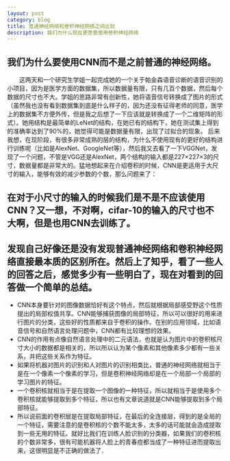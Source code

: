 ```yaml
---
layout: post
category: blog
title: 普通神经网络和卷积神经网络之间比较
description: 我们为什么现在更愿意使用卷积神经网络
---
```


## 我们为什么要使用CNN而不是之前普通的神经网络。  
　　这两天和一个研究生学姐一起完成她的一个关于帕金森语音诊断的语音识别的小项目，因为是医学方面的数据集，所以数据量有限，只有几百个数据，然后每个数据的尺寸也不大。学姐的思路非常有创新性，她将语音信号转换成了图片的形式（虽然我也没有看到数据集到底是什么样子的，因为还没有征得老师的同意，医学上的数据集不方便外传，但是我之后想了一下应该就是转换成了一个二维矩阵的形式）。她用结构是最简单的LeNet的结构，在她已有的结构下，她在测试集上得到的准确率达到了90%的，她觉得可能是数据量有限，出现了过拟合的现象。 
后来我想，在现阶段，有很多非常成熟的层的结构，为什么不使用现有的更好的结构进行训练呢（比如是AlexNet、GoogleNet等），然后我又去看了一下VGGNet，发现了一个问题，不管是VGG还是AlexNet，两个结构的输入都是227×227×3的尺寸，数据量都是非常大的。猛地想起来在介绍卷积的时候，CNN是更适用于大尺寸的输入，能够有效的减少参数的个数，那么问题来了：
## 在对于小尺寸的输入的时候我们是不是不应该使用CNN？又一想，不对啊，cifar-10的输入的尺寸也不大啊，但是也用CNN去训练了。
## 发现自己好像还是没有发现普通神经网络和卷积神经网络直接最本质的区别所在。然后上了知乎，看了一些人的回答之后，感觉多少有一些明白了，现在对看到的回答做一个简单的总结。

- CNN本身要针对的图像数据恰好有这个特点，然后就根据局部感受野这个性质提出的局部权值共享。CNN能够捕获图像的局部特征，所以可以很好的用来进行图片的分类，这些好的性质都来自于卷积的操作。在别的应用领域，比如语音信号和自然语言处理问题中，CNN都有比较理想的效果。
- CNN的作用有点像自然语言处理中的二元语法，也就是认为图片中的卷积核尺寸大小的数据都是相关的，所以所以认为某个像素和其他像素多少都有一些关系，并把这些关系作为特征。
- 如果将机器对图片的识别和人对图片的识别相类比，普通的神经网络就相当于是在一个像素一个像素的学习，但是卷积神经网络却是在一个局部一个局部的学习图片的特征。
- 一个卷积核就相当于是在提取一个图像的一种特征，所以就相当于是使用多个卷积核就能够提取到多个特征，所以也有文章说道就是CNN能够提取到多个局部特征。
- 所以说前面的卷积层是在提取局部特征，在最后的全连接层，得到的是全局的一个特征，需要注意的是卷积核的个数不能太多，太多的话可能就会造成提取到一些无用的特征。就好比我们在训练人脸识别的分类器，如果我们的卷积核的个数非常多，很有可能机器将人脸上的青春痘都当成了一种特征进而提取出来，这很明显是不正确的做法了．


